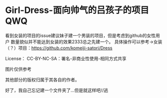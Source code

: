 # Girl-Dress-面向帅气的吕孩子的项目QWQ



看到女装的项目的issue建议妹子建一个男装的项目，但是考虑到github的女性用户 数量貌似并不能达到女装的效果2333总之先建一个。
具体操作可以参考->女装（？）项目：https://github.com/komeiji-satori/Dress



License：
CC-BY-NC-SA：署名-非商业性使用-相同方式共享

图片仅供参考

其他部分的版权归属于其各自的作者。

好了，我自己忘记建一个文件夹了...但是就这样吧//逃


<img src="https://github.com/mickeywaley/Girl-Dress-/raw/master/1.jpg" alt="" border="0" />

